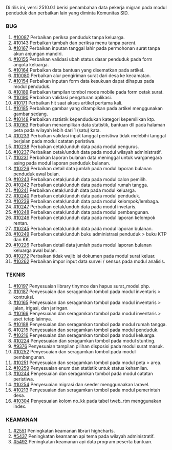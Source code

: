 Di rilis ini, versi 2510.0.1 berisi penambahan data pekerja migran pada modul penduduk dan perbaikan lain yang diminta Komunitas SID.


### BUG

1. [#10087](https://github.com/OpenSID/OpenSID/issues/10051) Perbaikan periksa penduduk tanpa keluarga.
2. [#10143](https://github.com/OpenSID/OpenSID/issues/10143) Perbaikan tambah dan periksa menu tanpa parent.
3. [#10167](https://github.com/OpenSID/OpenSID/issues/10167) Perbaikan inputan tanggal lahir pada permohonan surat tanpa akun anjungan mandiri.
4. [#10155](https://github.com/OpenSID/OpenSID/issues/10155) Perbaikan validasi ubah status dasar penduduk pada form angota keluarga.
5. [#10164](https://github.com/OpenSID/OpenSID/issues/10164) Perbaikan data bantuan yang disematkan pada artikel.
6. [#10080](https://github.com/OpenSID/OpenSID/issues/10080) Perbaikan alur pengiriman surat dari desa ke kecamatan.
7. [#10154](https://github.com/OpenSID/OpenSID/issues/10154) Perbaikan inputan form data kesukuan dapat dihapus pada modul penduduk.
8. [#10189](https://github.com/OpenSID/OpenSID/issues/10189) Perbaikan tampilan tombol mode mobile pada form cetak surat.
9. [#10190](https://github.com/OpenSID/OpenSID/issues/10190) Perbaikan validasi pengaturan aplikasi.
10. [#10171](https://github.com/OpenSID/OpenSID/issues/10171) Perbaikan hit saat akses artikel pertama kali.
11. [#10185](https://github.com/OpenSID/OpenSID/issues/10185) Perbaikan gambar yang ditampilkan pada artikel menggunakan gambar sedang.
12. [#10148](https://github.com/OpenSID/OpenSID/issues/10148) Perbaikan statistik kependudukan kategori kepemilikan ktp.
13. [#10163](https://github.com/OpenSID/OpenSID/issues/10163) Perbaikan menampilkan data statistik, bantuan dll pada halaman peta pada wilayah lebih dari 1 (satu) kata.
14. [#10233](https://github.com/OpenSID/OpenSID/issues/10233) Perbaikan validasi input tanggal peristiwa tidak melebihi tanggal berjalan pada modul catatan peristiwa. 
15. [#10238](https://github.com/OpenSID/OpenSID/issues/10238) Perbaikan cetak/unduh data pada modul pengurus.
16. [#10237](https://github.com/OpenSID/OpenSID/issues/10237) Perbaikan cetak/unduh data pada modul wilayah administratif.
17. [#10231](https://github.com/OpenSID/OpenSID/issues/10231) Perbaikan laporan bulanan data meninggal untuk warganegara asing pada modul laporan penduduk bulanan.
18. [#10226](https://github.com/OpenSID/OpenSID/issues/10226) Perbaikan detail data jumlah pada modul laporan bulanan penduduk awal bulan.
19. [#10243](https://github.com/OpenSID/OpenSID/issues/10243) Perbaikan cetak/unduh data pada modul calon pemilih.
20. [#10242](https://github.com/OpenSID/OpenSID/issues/10242) Perbaikan cetak/unduh data pada modul rumah tangga.
21. [#10241](https://github.com/OpenSID/OpenSID/issues/10241) Perbaikan cetak/unduh data pada modul keluarga.
22. [#10240](https://github.com/OpenSID/OpenSID/issues/10240) Perbaikan cetak/unduh data pada modul penduduk.
23. [#10239](https://github.com/OpenSID/OpenSID/issues/10239) Perbaikan cetak/unduh data pada modul kelompok/lembaga.
24. [#10247](https://github.com/OpenSID/OpenSID/issues/10247) Perbaikan cetak/unduh data pada modul invetaris.
24. [#10248](https://github.com/OpenSID/OpenSID/issues/10248) Perbaikan cetak/unduh data pada modul pembangunan.
25. [#10246](https://github.com/OpenSID/OpenSID/issues/10246) Perbaikan cetak/unduh data pada modul laporan kelompok rentan.
26. [#10245](https://github.com/OpenSID/OpenSID/issues/10245) Perbaikan cetak/unduh data pada modul laporan bulanan.
27. [#10249](https://github.com/OpenSID/OpenSID/issues/10249) Perbaikan cetak/unduh buku administrasi penduduk > buku KTP dan KK.
28. [#10226](https://github.com/OpenSID/OpenSID/issues/10226) Perbaikan detail data jumlah pada modul laporan bulanan keluarga awal bulan.
29. [#10272](https://github.com/OpenSID/OpenSID/issues/10272) Perbaikan tidak wajib isi dokumen pada modul surat keluar.
30. [#10262](https://github.com/OpenSID/OpenSID/issues/10262) Perbaikan impor input data survei / sensus pada modul analisis.


### TEKNIS

1. [#10197](https://github.com/OpenSID/OpenSID/issues/10197) Penyesuaian library tinymce dan hapus surat_model.php.
2. [#10187](https://github.com/OpenSID/OpenSID/issues/10187) Penyesuaian dan seragamkan tombol pada modul inventaris > kontruksi.
3. [#10165](https://github.com/OpenSID/OpenSID/issues/10165) Penyesuaian dan seragamkan tombol pada modul inventaris > jalan, irigasi, dan jaringan.
4. [#10166](https://github.com/OpenSID/OpenSID/issues/10166) Penyesuaian dan seragamkan tombol pada modul inventaris > aset tetap lainnya.
5. [#10188](https://github.com/OpenSID/OpenSID/issues/10188) Penyesuaian dan seragamkan tombol pada modul rumah tangga.
5. [#10215](https://github.com/OpenSID/OpenSID/issues/10215) Penyesuaian dan seragamkan tombol pada modul penduduk.
6. [#10216](https://github.com/OpenSID/OpenSID/issues/10216) Penyesuaian dan seragamkan tombol pada modul keluarga.
7. [#10224](https://github.com/OpenSID/OpenSID/issues/10224) Penyesuaian dan seragamkan tombol pada modul stunting.
8. [#9376](https://github.com/OpenSID/OpenSID/issues/9376) Penyesuaian tampilan pilihan disposisi pada modul surat masuk.
9. [#10252](https://github.com/OpenSID/OpenSID/issues/10252) Penyesuaian dan seragamkan tombol pada modul pembangunan.
10. [#10251](https://github.com/OpenSID/OpenSID/issues/10251) Penyesuaian dan seragamkan tombol pada modul peta > area.
11. [#10259](https://github.com/OpenSID/OpenSID/issues/10259) Penyesuaian enum dan statistik untuk status kehamilan.
12. [#10244](https://github.com/OpenSID/OpenSID/issues/10244) Penyesuaian dan seragamkan tombol pada modul catatan peristiwa.
13. [#10254](https://github.com/OpenSID/OpenSID/issues/10254) Penyesuaian migrasi dan seeder menggunaakan laravel.
14. [#10213](https://github.com/OpenSID/OpenSID/issues/10213) Penyesuaian dan seragamkan tombol pada modul pemerintah desa.
15. [#10304](https://github.com/OpenSID/OpenSID/issues/10304) Penyesuaian kolom no_kk pada tabel tweb_rtm menggunakan index.


### KEAMANAN

1. [#2551](https://github.com/OpenSID/premium/issues/2551) Peningkatan keamanan librari highcharts.
2. [#5437](https://github.com/OpenSID/premium/issues/5437) Peningkatan keamanan api tema pada wilayah administratif.
3. [#5492](https://github.com/OpenSID/premium/issues/5492) Peningkatan keamanan api data program peserta bantuan.